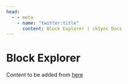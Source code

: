 ```yaml
---
head:
  - - meta
    - name: "twitter:title"
      content: Block Explorer | zkSync Docs
---
```


# Block Explorer

Content to be added from [here](https://www.notion.so/matterlabs/Block-Explorer-Update-tx-statuses-docs-09e7c4d678b9462eb1c861d6cd42398a?pvs=4)
